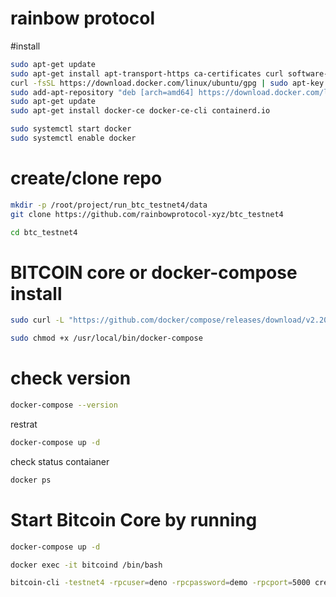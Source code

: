 # rainbow protocol

#install

```bash
sudo apt-get update
sudo apt-get install apt-transport-https ca-certificates curl software-properties-common
curl -fsSL https://download.docker.com/linux/ubuntu/gpg | sudo apt-key add -
sudo add-apt-repository "deb [arch=amd64] https://download.docker.com/linux/ubuntu $(lsb_release -cs) stable"
sudo apt-get update
sudo apt-get install docker-ce docker-ce-cli containerd.io
```

```bash
sudo systemctl start docker
sudo systemctl enable docker
```

# create/clone repo
```bash
mkdir -p /root/project/run_btc_testnet4/data
git clone https://github.com/rainbowprotocol-xyz/btc_testnet4
```

``` bash
cd btc_testnet4
```

# BITCOIN core or docker-compose install
```bash
sudo curl -L "https://github.com/docker/compose/releases/download/v2.20.2/docker-compose-$(uname -s)-$(uname -m)" -o /usr/local/bin/docker-compose
```
```bash
sudo chmod +x /usr/local/bin/docker-compose
```

# check version
```bash
docker-compose --version
```

restrat
```bash
docker-compose up -d
```

check status contaianer
```bash
docker ps
```


# Start Bitcoin Core by running

```bash
docker-compose up -d
```
```bash
docker exec -it bitcoind /bin/bash
```
```bash
bitcoin-cli -testnet4 -rpcuser=deno -rpcpassword=demo -rpcport=5000 createwallet rbo
```
